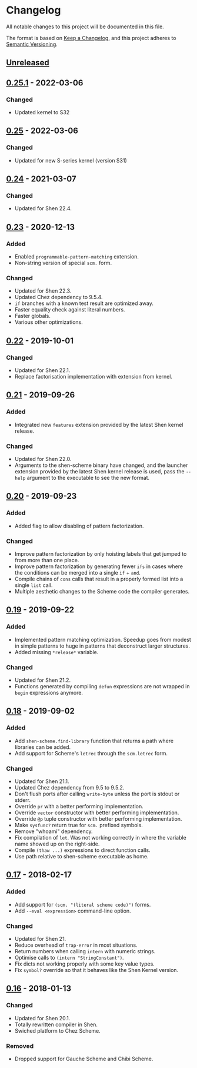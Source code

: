 # Changelog

All notable changes to this project will be documented in this file.

The format is based on [Keep a Changelog](https://keepachangelog.com/en/1.0.0/),
and this project adheres to [Semantic Versioning](https://semver.org/spec/v2.0.0.html).

## [Unreleased]

## [0.25.1] - 2022-03-06

### Changed

- Updated kernel to S32

## [0.25] - 2022-03-06

### Changed

- Updated for new S-series kernel (version S31)

## [0.24] - 2021-03-07

### Changed

- Updated for Shen 22.4.

## [0.23] - 2020-12-13

### Added

- Enabled `programmable-pattern-matching` extension.
- Non-string version of special `scm.` form.

### Changed

- Updated for Shen 22.3.
- Updated Chez dependency to 9.5.4.
- `if` branches with a known test result are optimized away.
- Faster equality check against literal numbers.
- Faster globals.
- Various other optimizations.

## [0.22] - 2019-10-01

### Changed

- Updated for Shen 22.1.
- Replace factorisation implementation with extension from kernel.

## [0.21] - 2019-09-26

### Added

- Integrated new `features` extension provided by the latest Shen kernel release.

### Changed

- Updated for Shen 22.0.
- Arguments to the shen-scheme binary have changed, and the launcher extension provided by the latest Shen kernel release is used, pass the `--help` argument to the executable to see the new format.

## [0.20] - 2019-09-23

### Added

- Added flag to allow disabling of pattern factorization.

### Changed

- Improve pattern factorization by only hoisting labels that get jumped to from more than one place.
- Improve pattern factorization by generating fewer `ifs` in cases where the conditions can be merged into a single `if` + `and`.
- Compile chains of `cons` calls that result in a properly formed list into a single `list` call.
- Multiple aesthetic changes to the Scheme code the compiler generates.

## [0.19] - 2019-09-22

### Added

- Implemented pattern matching optimization. Speedup goes from modest in simple patterns to huge in patterns that deconstruct larger structures.
- Added missing `*release*` variable.

### Changed

- Updated for Shen 21.2.
- Functions generated by compiling `defun` expressions are not wrapped in `begin` expressions anymore.

## [0.18] - 2019-09-02

### Added

- Add `shen-scheme.find-library` function that returns a path where libraries can be added.
- Add support for Scheme's `letrec` through the `scm.letrec` form.

### Changed

- Updated for Shen 21.1.
- Updated Chez dependency from 9.5 to 9.5.2.
- Don't flush ports after calling `write-byte` unless the port is stdout or stderr.
- Override `pr` with a better performing implementation.
- Override `vector` constructor with better performing implementation.
- Override `@p` tuple constructor with better performing implementation.
- Make `sysfunc?` return true for `scm.` prefixed symbols.
- Remove "whoami" dependency.
- Fix compilation of `let`. Was not working correctly in where the variable name showed up on the right-side.
- Compile `(thaw ...)` expressions to direct function calls.
- Use path relative to shen-scheme executable as home.

## [0.17] - 2018-02-17

### Added

- Add support for `(scm. "(literal scheme code)")` forms.
- Add `--eval <expression>` command-line option.

### Changed

- Updated for Shen 21.
- Reduce overhead of `trap-error` in most situations.
- Return numbers when calling `intern` with numeric strings.
- Optimise calls to `(intern "StringConstant")`.
- Fix dicts not working properly with some key value types.
- Fix `symbol?` override so that it behaves like the Shen Kernel version.

## [0.16] - 2018-01-13

### Changed

- Updated for Shen 20.1.
- Totally rewritten compiler in Shen.
- Swiched platform to Chez Scheme.

### Removed

- Dropped support for Gauche Scheme and Chibi Scheme.

[Unreleased]: https://github.com/tizoc/shen-scheme/compare/v0.25.1...HEAD
[0.25.1]: https://github.com/tizoc/shen-scheme/compare/v0.25...v0.25.1
[0.25]: https://github.com/tizoc/shen-scheme/compare/v0.24...v0.25
[0.24]: https://github.com/tizoc/shen-scheme/compare/v0.23...v0.24
[0.23]: https://github.com/tizoc/shen-scheme/compare/0.22...v0.23
[0.22]: https://github.com/tizoc/shen-scheme/compare/0.21...0.22
[0.21]: https://github.com/tizoc/shen-scheme/compare/0.20...0.21
[0.20]: https://github.com/tizoc/shen-scheme/compare/0.19...0.20
[0.19]: https://github.com/tizoc/shen-scheme/compare/0.18...0.19
[0.18]: https://github.com/tizoc/shen-scheme/compare/0.17...0.18
[0.17]: https://github.com/tizoc/shen-scheme/compare/0.16...0.17
[0.16]: https://github.com/tizoc/shen-scheme/compare/chibi-shen-0.15...0.16
